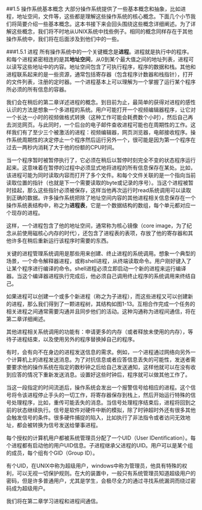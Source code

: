 ##1.5 操作系统基本概念
大部分操作系统提供了一些基本概念和抽象，比如进程，地址空间，文件等，这些都是理解这些操作系统的核心概念。下面几个小节我们将简要介绍一些基本概念。这本书接下来会回头围绕这些概念详细阐述。为了详解这些概念，我们将不时地从UNIX系统中找些例子。相同的概念同样存在于其他操作系统中，我们将在后面涉及到他们中的一些。

###1.5.1 进程
所有操作系统中的一个关键概念是**进程**。进程就是执行中的程序。和每个进程紧密相连的是其**地址空间**，从0到某个最大值之间的地址列表，进程可以读写这些地址中的内容。地址空间包含了可执行程序，程序的数据和栈。其他和进程联系起来的是一些资源，通常包括寄存器（包含程序计数器和栈指针），打开的文件列表，注册的定时器。一个进程基本上可以理解为一个掌握了运行某个程序所必须的所有信息的容器。

我们会在稍后的第二章详述进程的概念。到目前为止，最简单的获得对进程的感性认识的方法是想象一个多进程的系统。用户可能打开一个视频编辑器程序，让它对一个长达一小时的视频做格式转换（这种工作可能会耗费数个小时），然后自己再去浏览网页。与此同时，一个后台的电子邮件查收进程可能也在周期性的工作。这样我们有了至少三个被激活的进程：视频编辑器，网页浏览器，电邮接收程序。操作系统周期性的决定停止一个程序然后运行另外一个，很可能是因为第一个程序在过去一两秒内消耗了大于他的份额的CPU时间。

当一个程序暂时被暂停执行了，它必须在稍后以暂停时刻完全不变的状态程序运行起来。这意味着在暂停的过程中必须显式地将进程的所有信息保存在某处。比如，该进程可能为同时读取内容而打开了多个文件。和每个文件关联的是一个指向当前读取位置的指针（也就是下一个需要读取的byte或记录的序号）。当这个进程被暂时挂起，那么这些指针必须被保存，这样当他再次运行时read系统调用可以读取到正确的数据。许多操作系统把除了地址空间内容的其他进程相关信息保存在一个操作系统表结构中，称之为**进程表**，它是一个数据结构的数组，每个单元都对应一个现存的进程。

这样，一个进程包含了他的地址空间，通常称为核心镜像（core image，为了纪念从前使用磁核心内存的时代），还包含了进程表的表项，存放了他的寄存器和其他许多在稍后重新运行该程序时需要的东西。

关键的进程管理系统调用是那些用来创建、终止进程的系统调用。想象一个典型的场景，一个命令解释器进程，或称shell进程，从终端读取命令。用户刚好键入了让某个程序进行编译的命令。shell进程必须立即启动一个新的进程来运行编译器。当这个编译器进程执行完成后，他必须自己调用终止程序的系统调用来终结自己。

如果进程可以创建一个或多个新进程（称之为子进程），而这些进程又可以创建新的进程，那么我们得到了一颗进程树，其结构如图1-13。互相合作完成一个任务的相关进程之间通常需要沟通并且同步他们的活动。这种沟通称为进程间通信，将在第二章详细阐述。

其他进程相关系统调用的功能有：申请更多的内存（或者释放未使用的内存），等待子进程结束，以及使用另外的程序替换掉自己的程序。

有时，会有向不在身边的进程发送信息的需求。例如，一个进程通过网络向另外一个计算机上的进程发送消息。为了对抗信息或者应答信息丢失的可能性，发送者需要要求他的操作系统在指定的数秒钟之后给自己发送通知，这样他就可以在没有收到应答的情况下重新发送消息。设置好这些时钟后，程序就可以做其他工作了。

当这一段指定的时间流逝后，操作系统会发出一个报警信号给相应的进程。这个信号将令该进程停止手头的一切工作，将寄存器保存到栈上，然后开始运行特殊的信号处理程序，比如，重传可能丢失的消息。当信号处理程序结束后，进程将回到之前的状态继续执行。信号是软件对硬件中断的模拟，除了时钟超时外还有很多其他会触发信号的条件。很多硬件捕捉的陷入，比如执行了非法指令或者访问无效地址，都会被转换为信号发送给肇事进程。

每个授权的计算机用户都被系统管理员分配了一个UID（User IDentification）。每个进程都有启动他的用户UID信息。子进程继承父进程的UID。用户可以是某个组的成员，每个组有个GID（Group ID）。

有个UID，在UNIX中称为超级用户，windows中称为管理员，他具有特殊的权利，可以无视一切保护规则。在大的装置中，一般只有系统管理员知道超级用户的密码，但是许多普通用户，尤其是学生，会极尽全力的通过寻找系统漏洞而绕过密码成为超级用户。

我们将在第二章学习进程和进程间通信。

